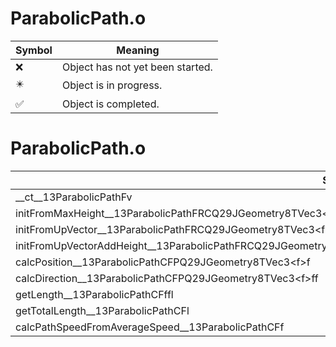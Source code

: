 # ParabolicPath.o
| Symbol | Meaning 
| ------------- | ------------- 
| :x: | Object has not yet been started. 
| :eight_pointed_black_star: | Object is in progress. 
| :white_check_mark: | Object is completed. 


# ParabolicPath.o
| Symbol | Decompiled? |
| ------------- | ------------- |
| __ct__13ParabolicPathFv | :white_check_mark: |
| initFromMaxHeight__13ParabolicPathFRCQ29JGeometry8TVec3&lt;f&gt;RCQ29JGeometry8TVec3&lt;f&gt;RCQ29JGeometry8TVec3&lt;f&gt; | :x: |
| initFromUpVector__13ParabolicPathFRCQ29JGeometry8TVec3&lt;f&gt;RCQ29JGeometry8TVec3&lt;f&gt;RCQ29JGeometry8TVec3&lt;f&gt;f | :x: |
| initFromUpVectorAddHeight__13ParabolicPathFRCQ29JGeometry8TVec3&lt;f&gt;RCQ29JGeometry8TVec3&lt;f&gt;RCQ29JGeometry8TVec3&lt;f&gt;f | :white_check_mark: |
| calcPosition__13ParabolicPathCFPQ29JGeometry8TVec3&lt;f&gt;f | :x: |
| calcDirection__13ParabolicPathCFPQ29JGeometry8TVec3&lt;f&gt;ff | :x: |
| getLength__13ParabolicPathCFffl | :x: |
| getTotalLength__13ParabolicPathCFl | :white_check_mark: |
| calcPathSpeedFromAverageSpeed__13ParabolicPathCFf | :white_check_mark: |
